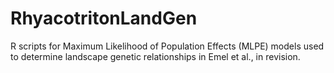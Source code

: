 # RhyacotritonLandGen

R scripts for Maximum Likelihood of Population Effects (MLPE) models used to determine landscape genetic relationships in Emel et al., in revision.
